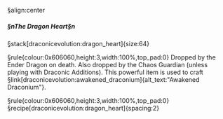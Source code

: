 §align:center
##### §nThe Dragon Heart§n

§stack[draconicevolution:dragon_heart]{size:64}

§rule{colour:0x606060,height:3,width:100%,top_pad:0}
Dropped by the Ender Dragon on death.
Also dropped by the Chaos Guardian (unless playing with Draconic Additions).
This powerful item is used to craft §link[draconicevolution:awakened_draconium]{alt_text:"Awakened Draconium"}.

§rule{colour:0x606060,height:3,width:100%,top_pad:0}
§recipe[draconicevolution:dragon_heart]{spacing:2}